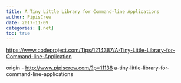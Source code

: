 ```yaml
---
title: A Tiny Little Library for Command-line Applications
author: PipisCrew
date: 2017-11-09
categories: [.net]
toc: true
---
```


https://www.codeproject.com/Tips/1214387/A-Tiny-Little-Library-for-Command-line-Application

origin - http://www.pipiscrew.com/?p=11138 a-tiny-little-library-for-command-line-applications